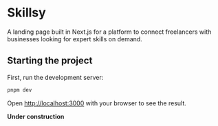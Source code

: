 # Skillsy

A landing page built in Next.js for a platform to connect freelancers with businesses looking for expert skills on demand.

## Starting the project

First, run the development server:

```bash
pnpm dev
```

Open [http://localhost:3000](http://localhost:3000) with your browser to see the result.

**Under construction**
